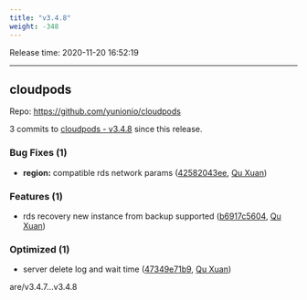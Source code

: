 ```yaml
---
title: "v3.4.8"
weight: -348
---
```


Release time: 2020-11-20 16:52:19

---
## cloudpods

Repo: https://github.com/yunionio/cloudpods

3 commits to [cloudpods - v3.4.8] since this release.

### Bug Fixes (1)
- **region:** compatible rds network params ([42582043ee](https://github.com/yunionio/cloudpods/commit/42582043ee8168eff93ea759f85f941a7e34275f), [Qu Xuan](mailto:quxuan@yunionyun.com))

### Features (1)
- rds recovery new instance from backup supported ([b6917c5604](https://github.com/yunionio/cloudpods/commit/b6917c56042ed56ffe6a09a30ea62132d7ffd959), [Qu Xuan](mailto:quxuan@yunionyun.com))

### Optimized (1)
- server delete log and wait time ([47349e71b9](https://github.com/yunionio/cloudpods/commit/47349e71b9060aa075643384d8569df759e02caf), [Qu Xuan](mailto:quxuan@yunionyun.com))

[cloudpods - v3.4.8]: https://github.com/yunionio/cloudpods/compare/v3.4.7...v3.4.8
are/v3.4.7...v3.4.8
